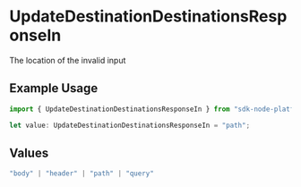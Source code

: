 # UpdateDestinationDestinationsResponseIn

The location of the invalid input

## Example Usage

```typescript
import { UpdateDestinationDestinationsResponseIn } from "sdk-node-platform/models/errors";

let value: UpdateDestinationDestinationsResponseIn = "path";
```

## Values

```typescript
"body" | "header" | "path" | "query"
```